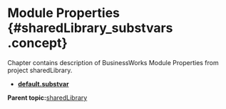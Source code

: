# Module Properties {#sharedLibrary_substvars .concept}

Chapter contains description of BusinessWorks Module Properties from project sharedLibrary.

-   **[default.substvar](../../../projects/sharedLibrary/META-INF/default.substvar.md)**  


**Parent topic:**[sharedLibrary](../../../projects/sharedLibrary/sharedLibrary.md)


